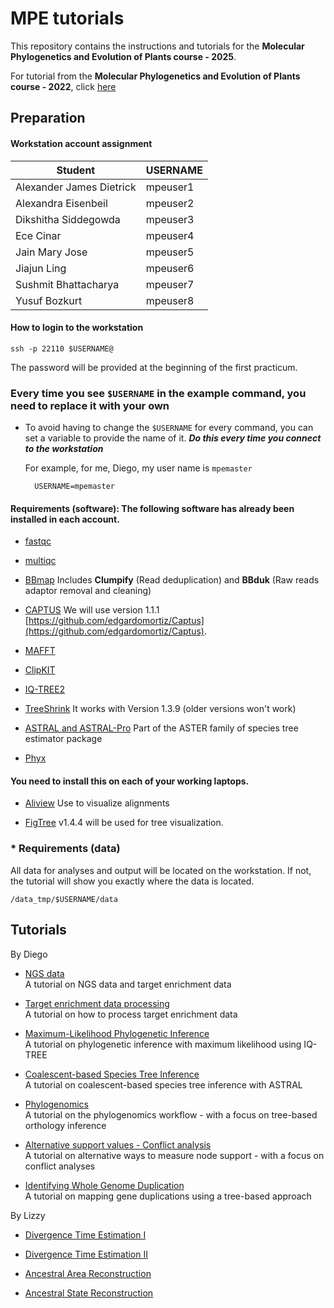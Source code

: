 # MPE tutorials

This repository contains the instructions and tutorials for the **Molecular Phylogenetics and Evolution of Plants course - 2025**.

For tutorial from the **Molecular Phylogenetics and Evolution of Plants course - 2022**, click [here](https://github.com/dfmoralesb/MPE_tutorials_2022/)


## Preparation

#### Workstation account assignment

| Student | USERNAME |
| -------- | ------- |
| Alexander James	Dietrick | mpeuser1 |
| Alexandra	Eisenbeil | mpeuser2 |
| Dikshitha	Siddegowda | mpeuser3 |
| Ece	Cinar | mpeuser4 |
| Jain Mary	Jose | mpeuser5 |
| Jiajun	Ling | mpeuser6 |
| Sushmit	Bhattacharya | mpeuser7 |
| Yusuf	Bozkurt | mpeuser8 |

#### How to login to the workstation

	ssh -p 22110 $USERNAME@
	
The password will be provided at the beginning of the first practicum. 

### Every time you see `$USERNAME` in the example command, you need to replace it with your own

* To avoid having to change the `$USERNAME` for every command, you can set a variable to provide the name of it. ***Do this every time you connect to the workstation***

	For example, for me, Diego, my user name is `mpemaster`
	
		USERNAME=mpemaster


#### Requirements (software): The following software has already been installed in each account.


* [fastqc](https://www.bioinformatics.babraham.ac.uk/projects/fastqc/)

* [multiqc](https://seqera.io/multiqc/)

* [BBmap](https://sourceforge.net/projects/bbmap/) Includes **Clumpify** (Read deduplication) and **BBduk** (Raw reads adaptor removal and cleaning) 

* [CAPTUS](https://edgardomortiz.github.io/captus.docs/) We will use version 1.1.1 [https://github.com/edgardomortiz/Captus](https://github.com/edgardomortiz/Captus).

* [MAFFT](https://mafft.cbrc.jp/alignment/software/)

* [ClipKIT](https://github.com/JLSteenwyk/ClipKIT)

* [IQ-TREE2](http://www.iqtree.org/)

* [TreeShrink](https://github.com/uym2/TreeShrink) It works with Version 1.3.9 (older versions won't work)

* [ASTRAL and ASTRAL-Pro](https://github.com/chaoszhang/ASTER) Part of the ASTER family of species tree estimator package

* [Phyx](https://github.com/FePhyFoFum/phyx)


#### You need to install this on each of your working laptops.

* [Aliview](https://ormbunkar.se/aliview/) Use to visualize alignments

* [FigTree](https://github.com/rambaut/figtree/releases) v1.4.4 will be used for tree visualization. 


### * Requirements (data)

All data for analyses and output will be located on the workstation. If not, the tutorial will show you exactly where the data is located.

	/data_tmp/$USERNAME/data
		
		
## Tutorials

By Diego

* [NGS data](tutorials/NGS.md)<br>A tutorial on NGS data and target enrichment data

* [Target enrichment data processing](tutorials/CAPTUS.md)<br>A tutorial on how to process target enrichment data

* [Maximum-Likelihood Phylogenetic Inference](tutorials/ML.md)<br>A tutorial on phylogenetic inference with maximum likelihood using IQ-TREE

* [Coalescent-based Species Tree Inference](tutorials/ASTRAL.md)<br>A tutorial on coalescent-based species tree inference with ASTRAL

* [Phylogenomics](tutorials/ORTHOLOGY.md)<br>A tutorial on the phylogenomics workflow - with a focus on tree-based orthology inference

* [Alternative support values - Conflict analysis](tutorials/CONFLICT.MD)<br>A tutorial on alternative ways to measure node support - with a focus on conflict analyses

* [Identifying Whole Genome Duplication](tutorials/WGD.md)<br>A tutorial on mapping gene duplications using a tree-based approach

By Lizzy

* [Divergence Time Estimation I](https://github.com/joyceem/MPEP_tutorials/blob/main/tutorials/DivergenceTimeEstimation_FossilCalibrations.md)<br>

* [Divergence Time Estimation II](https://github.com/joyceem/MPEP_tutorials/blob/main/tutorials/DivergenceTimeEstimation_BEAST_TargetCapture.md)<br>

* [Ancestral Area Reconstruction](https://github.com/joyceem/MPEP_tutorials/blob/main/tutorials/Ancestral_Area_Reconstruction.md)<br>

* [Ancestral State Reconstruction](https://github.com/joyceem/MPEP_tutorials/blob/main/tutorials/Ancestral_Trait_Reconstruction.md)<br>











